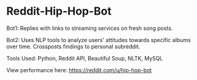 # Reddit-Hip-Hop-Bot

Bot1: Replies with links to streaming services on fresh song posts.

Bot2: Uses NLP tools to analyze users' attitudes towards specific albums over time. Crossposts findings to personal subreddit.


Tools Used: Python, Reddit API, Beautiful Soup, NLTK, MySQL

View performance here: https://reddit.com/u/hip-hop-bot
